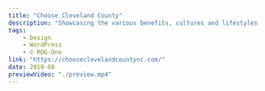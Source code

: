```yaml
---
title: "Choose Cleveland County"
description: "Showcasing the various benefits, cultures and lifestyles of the communities within Cleveland County, North Carolina."
tags:
    - Design
    - WordPress
    - © RDG-One
link: "https://chooseclevelandcountync.com/"
date: 2019-08
previewVideo: "./preview.mp4"
---
```

